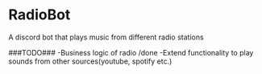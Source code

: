 # RadioBot
 A discord bot that plays music from different radio stations

###TODO###
-Business logic of radio \/done
-Extend functionality to play sounds from other sources(youtube, spotify etc.)